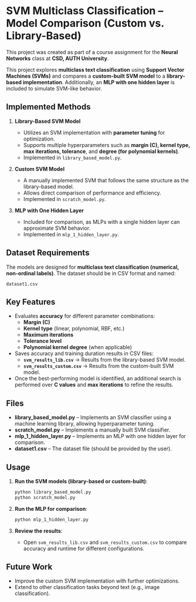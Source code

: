 # SVM Multiclass Classification – Model Comparison (Custom vs. Library-Based)  

This project was created as part of a course assignment for the **Neural Networks** class at **CSD, AUTH University**.

This project explores **multiclass text classification** using **Support Vector Machines (SVMs)** and compares a **custom-built SVM model** to a **library-based implementation**. Additionally, an **MLP with one hidden layer** is included to simulate SVM-like behavior.  

## **Implemented Methods**  

1. **Library-Based SVM Model**  
   - Utilizes an SVM implementation with **parameter tuning** for optimization.  
   - Supports multiple hyperparameters such as **margin (C), kernel type, max iterations, tolerance**, and **degree (for polynomial kernels)**.  
   - Implemented in `library_based_model.py`.  

2. **Custom SVM Model**  
   - A manually implemented SVM that follows the same structure as the library-based model.  
   - Allows direct comparison of performance and efficiency.  
   - Implemented in `scratch_model.py`.  

3. **MLP with One Hidden Layer**  
   - Included for comparison, as MLPs with a single hidden layer can approximate SVM behavior.  
   - Implemented in `mlp_1_hidden_layer.py`.  

## **Dataset Requirements**  

The models are designed for **multiclass text classification (numerical, non-ordinal labels)**. The dataset should be in CSV format and named:  

```
dataset1.csv
```

## **Key Features**  

- Evaluates **accuracy** for different parameter combinations:  
  - **Margin (C)**  
  - **Kernel type** (linear, polynomial, RBF, etc.)  
  - **Maximum iterations**  
  - **Tolerance level**  
  - **Polynomial kernel degree** (when applicable)  
- Saves accuracy and training duration results in CSV files:  
  - **`svm_results_lib.csv`** → Results from the library-based SVM model.  
  - **`svm_results_custom.csv`** → Results from the custom-built SVM model.  
- Once the best-performing model is identified, an additional search is performed over **C values** and **max iterations** to refine the results.  

## **Files**  

- **library_based_model.py** – Implements an SVM classifier using a machine learning library, allowing hyperparameter tuning.  
- **scratch_model.py** – Implements a manually built SVM classifier.  
- **mlp_1_hidden_layer.py** – Implements an MLP with one hidden layer for comparison.  
- **dataset1.csv** – The dataset file (should be provided by the user).  

## **Usage**  

1. **Run the SVM models (library-based or custom-built)**:  
   ```bash
   python library_based_model.py
   python scratch_model.py
   ```

2. **Run the MLP for comparison**:  
   ```bash
   python mlp_1_hidden_layer.py
   ```

3. **Review the results**:  
   - Open `svm_results_lib.csv` and `svm_results_custom.csv` to compare accuracy and runtime for different configurations.  

## **Future Work**  

- Improve the custom SVM implementation with further optimizations.  
- Extend to other classification tasks beyond text (e.g., image classification).  
